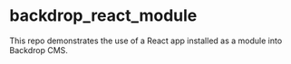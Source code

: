 # backdrop_react_module

This repo demonstrates the use of a React app installed as a module into Backdrop CMS.

